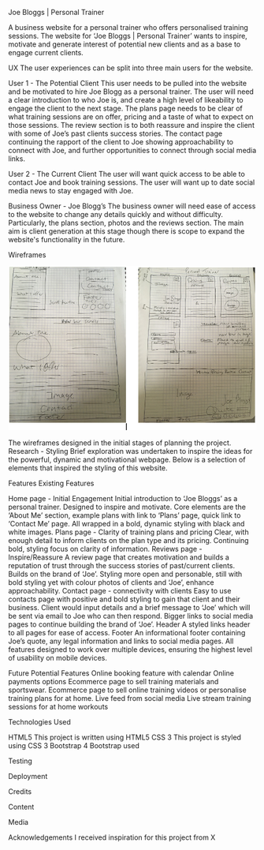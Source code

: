 Joe Bloggs | Personal Trainer

A business website for a personal trainer who offers personalised training sessions. 
The website for ‘Joe Bloggs | Personal Trainer’ wants to inspire, motivate and generate interest of potential new clients and as a base to engage current clients.
 
UX
The user experiences can be split into three main users for the website.

User 1 - The Potential Client
This user needs to be pulled into the website and be motivated to hire Joe Blogg as a personal trainer. The user will need a clear introduction to who Joe is, and create a high level of likeability to engage the client to the next stage. The plans page needs to be clear of what training sessions are on offer, pricing and a taste of what to expect on those sessions. The review section is to both reassure and inspire the client with some of Joe’s past clients success stories. The contact page continuing the rapport of the client to Joe showing approachability to connect with Joe, and further opportunities to connect through social media links.

User 2 - The Current Client
The user will want quick access to be able to contact Joe and book training sessions. The user will want up to date social media news to stay engaged with Joe.

Business Owner - Joe Blogg’s
The business owner will need ease of access to the website to change any details quickly and without difficulty. Particularly, the plans section, photos and the reviews section. The main aim is client generation at this stage though there is scope to expand the website's functionality in the future.   
 
Wireframes   

 ![Image of wire frames](https://github.com/ClaireRoberts1403/Joe-Bloggs-Personal-Trainer/blob/master/images/wireframes.png)

 

 

 
 
 
 
 
 

 
The wireframes designed in the initial stages of planning the project.
Research - Styling 
Brief exploration was undertaken to inspire the ideas for the powerful, dynamic and motivational webpage. Below is a selection of elements that inspired the styling of this website.







Features
Existing Features

Home page - Initial Engagement 
Initial introduction to ‘Joe Bloggs’ as a personal trainer. Designed to inspire and motivate. Core elements are the ‘About Me’ section, example plans with link to ‘Plans’ page, quick link to ‘Contact Me’ page. All wrapped in a bold, dynamic styling with black and white images. 
Plans page - Clarity of training plans and pricing
Clear, with enough detail to inform clients on the plan type and its pricing. Continuing bold, styling focus on clarity of information.
Reviews page - Inspire/Reassure
A review page that creates motivation and builds a reputation of trust through the success stories of past/current clients. Builds on the brand of ‘Joe’. Styling more open and personable, still with bold styling yet with colour photos of clients and ‘Joe’, enhance approachability.
Contact page - connectivity with clients
Easy to use contacts page with positive and bold styling to gain that client and their business. Client would input details and a brief message to ‘Joe’ which will be sent via email to Joe who can then respond. Bigger links to social media pages to continue building the brand of ‘Joe’.
Header
A styled links header to all pages for ease of access.
Footer
An informational footer containing Joe’s quote, any legal information and links to social media pages.
All features designed to work over multiple devices, ensuring the highest level of usability on mobile devices.  

 
Future Potential Features
Online booking feature with calendar 
Online payments options
Ecommerce page to sell training materials and sportswear.
Ecommerce page to sell online training videos or personalise training plans for at home.
Live feed from social media
Live stream training sessions for at home workouts



Technologies Used

HTML5 
This project is written using HTML5
CSS 3
This project is styled using CSS 3
Bootstrap 4
Bootstrap used

Testing

Deployment


Credits

Content

Media

Acknowledgements
I received inspiration for this project from X
